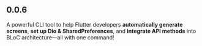 ## 0.0.6

A powerful CLI tool to help Flutter developers **automatically generate screens**, **set up Dio & SharedPreferences**, and **integrate API methods** into BLoC architecture—all with one command!

